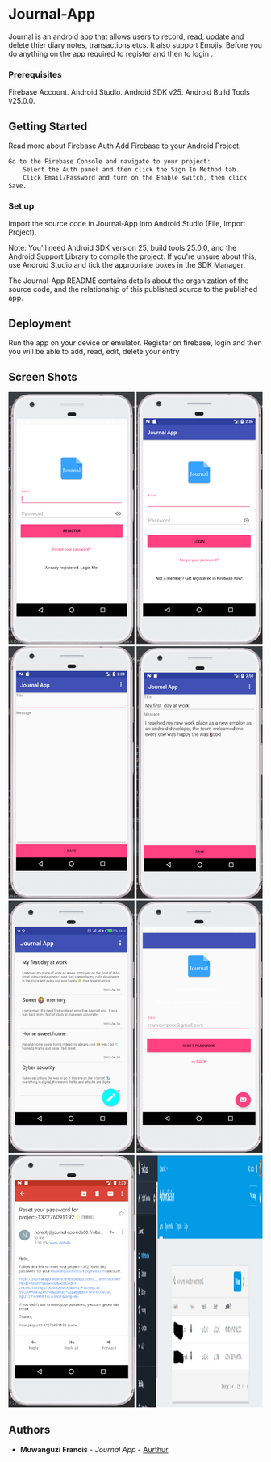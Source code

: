 # Journal-App

Journal is an android app that allows users to record, read, update and delete thier diary notes, transactions etcs. It also support Emojis. Before you do anything on the app required to register and then to login .

### Prerequisites
Firebase Account.
Android Studio.
Android SDK v25.
Android Build Tools v25.0.0.


## Getting Started
Read more about Firebase Auth
Add Firebase to your Android Project.

    Go to the Firebase Console and navigate to your project:
        Select the Auth panel and then click the Sign In Method tab.
        Click Email/Password and turn on the Enable switch, then click Save.
        

### Set up

Import the source code in Journal-App into Android Studio (File, Import Project).

Note: You'll need Android SDK version 25, build tools 25.0.0, and the Android Support Library to compile the project. If you're unsure about this, use Android Studio and tick the appropriate boxes in the SDK Manager.

The Journal-App README contains details about the organization of the source code, and the relationship of this published source to the published app.


## Deployment

 Run the app on your device or emulator. Register on firebase, login and then you will be able to add, read, edit, delete your entry 
 
## Screen Shots


<img src="https://github.com/muwanguzi/ALC-Journal-App/raw/master/snapshots/1.PNG?raw=true" alt="Alt text" title="Optional Title" style="max-width:100%;width: 250px;height: 500px;">
<img src="https://github.com/muwanguzi/ALC-Journal-App/raw/master/snapshots/2.PNG?raw=true" alt="Alt text" title="Optional Title" style="max-width:100%;width: 250px;height: 500px;">
<img src="https://github.com/muwanguzi/ALC-Journal-App/raw/master/snapshots/3.PNG?raw=true" alt="Alt text" title="Optional Title" style="max-width:100%;width: 250px;height: 500px;">
<img src="https://github.com/muwanguzi/ALC-Journal-App/raw/master/snapshots/4.PNG?raw=true" alt="Alt text" title="Optional Title" style="max-width:100%;width: 250px;height: 500px;">
<img src="https://github.com/muwanguzi/ALC-Journal-App/raw/master/snapshots/5.PNG?raw=true" alt="Alt text" title="Optional Title" style="max-width:100%;width: 250px;height: 500px;">
<img src="https://github.com/muwanguzi/ALC-Journal-App/raw/master/snapshots/6.PNG?raw=true" alt="Alt text" title="Optional Title" style="max-width:100%;width: 250px;height: 500px;">
<img src="https://github.com/muwanguzi/ALC-Journal-App/raw/master/snapshots/7.PNG?raw=true" alt="Alt text" title="Optional Title" style="max-width:100%;width: 250px;height: 500px;">
<img src="https://github.com/muwanguzi/ALC-Journal-App/raw/master/snapshots/8.PNG?raw=true" alt="Alt text" title="Optional Title" style="max-width:100%;width: 250px;height: 500px;">
 
 
 
       


## Authors

* **Muwanguzi Francis** - *Journal App* - [Aurthur](https://github.com/muwanguzi)

